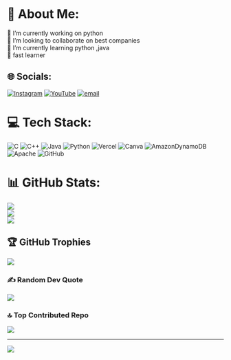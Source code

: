# 💫 About Me:
🔭 I’m currently working on python<br>👯 I’m looking to collaborate on best companies<br>🌱 I’m currently learning python ,java<br>💬 fast learner <br>


## 🌐 Socials:
[![Instagram](https://img.shields.io/badge/Instagram-%23E4405F.svg?logo=Instagram&logoColor=white)](https://instagram.com/luckyy.y__) [![YouTube](https://img.shields.io/badge/YouTube-%23FF0000.svg?logo=YouTube&logoColor=white)](https://youtube.com/@rakeshh1865) [![email](https://img.shields.io/badge/Email-D14836?logo=gmail&logoColor=white)](mailto:inapanurirakesh836@gmail.com) 

# 💻 Tech Stack:
![C](https://img.shields.io/badge/c-%2300599C.svg?style=for-the-badge&logo=c&logoColor=white) ![C++](https://img.shields.io/badge/c++-%2300599C.svg?style=for-the-badge&logo=c%2B%2B&logoColor=white) ![Java](https://img.shields.io/badge/java-%23ED8B00.svg?style=for-the-badge&logo=openjdk&logoColor=white) ![Python](https://img.shields.io/badge/python-3670A0?style=for-the-badge&logo=python&logoColor=ffdd54) ![Vercel](https://img.shields.io/badge/vercel-%23000000.svg?style=for-the-badge&logo=vercel&logoColor=white) ![Canva](https://img.shields.io/badge/Canva-%2300C4CC.svg?style=for-the-badge&logo=Canva&logoColor=white) ![AmazonDynamoDB](https://img.shields.io/badge/Amazon%20DynamoDB-4053D6?style=for-the-badge&logo=Amazon%20DynamoDB&logoColor=white) ![Apache](https://img.shields.io/badge/apache-%23D42029.svg?style=for-the-badge&logo=apache&logoColor=white) ![GitHub](https://img.shields.io/badge/github-%23121011.svg?style=for-the-badge&logo=github&logoColor=white)
# 📊 GitHub Stats:
![](https://github-readme-stats.vercel.app/api?username=inapanurirakesh&theme=neon&hide_border=false&include_all_commits=true&count_private=true)<br/>
![](https://nirzak-streak-stats.vercel.app/?user=inapanurirakesh&theme=neon&hide_border=false)<br/>
![](https://github-readme-stats.vercel.app/api/top-langs/?username=inapanurirakesh&theme=neon&hide_border=false&include_all_commits=true&count_private=true&layout=compact)

## 🏆 GitHub Trophies
![](https://github-profile-trophy.vercel.app/?username=inapanurirakesh&theme=radical&no-frame=false&no-bg=true&margin-w=4)

### ✍️ Random Dev Quote
![](https://quotes-github-readme.vercel.app/api?type=horizontal&theme=radical)

### 🔝 Top Contributed Repo
![](https://github-contributor-stats.vercel.app/api?username=inapanurirakesh&limit=5&theme=dark&combine_all_yearly_contributions=true)

---
[![](https://visitcount.itsvg.in/api?id=inapanurirakesh&icon=0&color=0)](https://visitcount.itsvg.in)

<!-- Proudly created with GPRM ( https://gprm.itsvg.in ) -->
